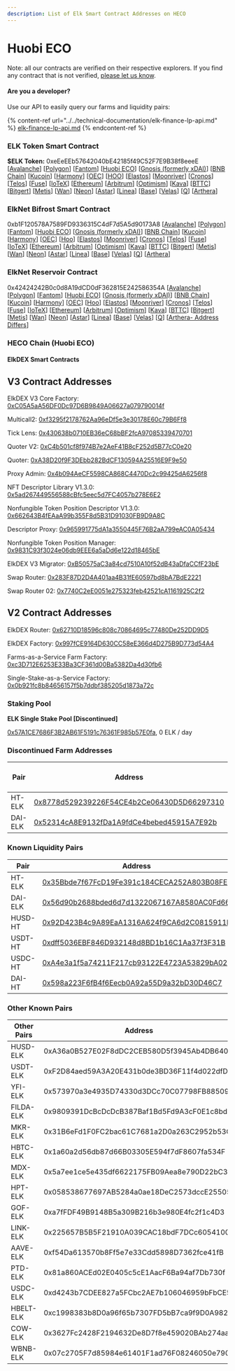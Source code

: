 ```yaml
---
description: List of Elk Smart Contract Addresses on HECO
---
```


# Huobi ECO

Note: all our contracts are verified on their respective explorers. If you find any contract that is not verified, [please let us know](mailto:hello@elk.finance).

#### Are you a developer?

Use our API to easily query our farms and liquidity pairs:

{% content-ref url="../../technical-documentation/elk-finance-lp-api.md" %}
[elk-finance-lp-api.md](../../technical-documentation/elk-finance-lp-api.md)
{% endcontent-ref %}

### ELK Token Smart Contract

**$ELK Token:** 0xeEeEEb57642040bE42185f49C52F7E9B38f8eeeE \[[Avalanche](https://snowtrace.io/token/0xeeeeeb57642040be42185f49c52f7e9b38f8eeee)] \[[Polygon](https://polygonscan.com/token/0xeEeEEb57642040bE42185f49C52F7E9B38f8eeeE)] \[[Fantom](https://ftmscan.com/token/0xeEeEEb57642040bE42185f49C52F7E9B38f8eeeE)] \[[Huobi ECO](https://hecoinfo.com/token/0xeEeEEb57642040bE42185f49C52F7E9B38f8eeeE)] \[[Gnosis (formerly xDAI)](https://blockscout.com/xdai/mainnet/token/0xeEeEEb57642040bE42185f49C52F7E9B38f8eeeE/token-transfers)] \[[BNB Chain](https://bscscan.com/token/0xeEeEEb57642040bE42185f49C52F7E9B38f8eeeE)] \[[Kucoin](https://explorer.kcc.io/en/token/0xeeeeeb57642040be42185f49c52f7e9b38f8eeee)] \[[Harmony](https://explorer.harmony.one/address/0xeEeEEb57642040bE42185f49C52F7E9B38f8eeeE)] \[[OEC](https://www.oklink.com/en/okc/address/0xeeeeeb57642040be42185f49c52f7e9b38f8eeee)] \[[HOO](https://hooscan.com/token/0xeEeEEb57642040bE42185f49C52F7E9B38f8eeeE)] \[[Elastos](https://esc.elastos.io/token/0xeEeEEb57642040bE42185f49C52F7E9B38f8eeeE/token-transfers)] \[[Moonriver](https://blockscout.moonriver.moonbeam.network/token/0xeEeEEb57642040bE42185f49C52F7E9B38f8eeeE/token-transfers)] \[[Cronos](https://cronos.org/explorer/token/0xeEeEEb57642040bE42185f49C52F7E9B38f8eeeE/token-transfers)] \[[Telos](https://www.teloscan.io/address/0xeeeeeb57642040be42185f49c52f7e9b38f8eeee)] \[[Fuse](https://explorer.fuse.io/token/0xeEeEEb57642040bE42185f49C52F7E9B38f8eeeE/token-transfers)] \[[IoTeX](https://iotexscout.io/address/0xeEeEEb57642040bE42185f49C52F7E9B38f8eeeE)] \[[Ethereum](https://etherscan.io/address/0xeEeEEb57642040bE42185f49C52F7E9B38f8eeeE)] \[[Arbitrum](https://arbiscan.io/address/0xeeeeeb57642040be42185f49c52f7e9b38f8eeee)] \[[Optimism](https://optimistic.etherscan.io/address/0xeeeeeb57642040be42185f49c52f7e9b38f8eeee)] \[[Kava](https://explorer.kava.io/address/0xeEeEEb57642040bE42185f49C52F7E9B38f8eeeE)] \[[BTTC](https://bttcscan.com/address/0xeeeeeb57642040be42185f49c52f7e9b38f8eeee)] \[[Bitgert](https://brisescan.com/address/0xeEeEEb57642040bE42185f49C52F7E9B38f8eeeE)] \[[Metis](https://andromeda-explorer.metis.io/address/0xeEeEEb57642040bE42185f49C52F7E9B38f8eeeE)] \[[Wan](https://www.wanscan.org/address/0xeEeEEb57642040bE42185f49C52F7E9B38f8eeeE)] \[[Neon](https://neonscan.org/address/0xeEeEEb57642040bE42185f49C52F7E9B38f8eeeE)] \[[Astar](https://blockscout.com/astar/address/0xeEeEEb57642040bE42185f49C52F7E9B38f8eeeE)] \[[Linea](https://explorer.linea.build/address/0xeEeEEb57642040bE42185f49C52F7E9B38f8eeeE)] \[[Base](https://basescan.org/address/0xeEeEEb57642040bE42185f49C52F7E9B38f8eeeE)] \[[Velas](https://evmexplorer.velas.com/address/0xeEeEEb57642040bE42185f49C52F7E9B38f8eeeE)] \[[Q](https://explorer.q.org/address/0xeEeEEb57642040bE42185f49C52F7E9B38f8eeeE)] \[[Arthera](https://explorer.arthera.net/address/0xeEeEEb57642040bE42185f49C52F7E9B38f8eeeE)]

### ElkNet Bifrost Smart Contract

0xb1F120578A7589FD9336315C4dF7d5A5d90173A8 \[[Avalanche](https://snowtrace.io/address/0xb1F120578A7589FD9336315C4dF7d5A5d90173A8)] \[[Polygon](https://polygonscan.com/address/0xb1F120578A7589FD9336315C4dF7d5A5d90173A8)] \[[Fantom](https://ftmscan.com/address/0xb1F120578A7589FD9336315C4dF7d5A5d90173A8)] \[[Huobi ECO](https://hecoinfo.com/address/0xb1F120578A7589FD9336315C4dF7d5A5d90173A8)] \[[Gnosis (formerly xDAI)](https://blockscout.com/xdai/mainnet/address/0xb1F120578A7589FD9336315C4dF7d5A5d90173A8)] \[[BNB Chain](https://bscscan.com/address/0xb1F120578A7589FD9336315C4dF7d5A5d90173A8)] \[[Kucoin](https://explorer.kcc.io/address/0xb1F120578A7589FD9336315C4dF7d5A5d90173A8)] \[[Harmony](https://explorer.harmony.one/address/0xb1F120578A7589FD9336315C4dF7d5A5d90173A8)] \[[OEC](https://www.oklink.com/oktc/address/0xb1F120578A7589FD9336315C4dF7d5A5d90173A8)] \[[Hoo](https://hooscan.com/address/0xb1F120578A7589FD9336315C4dF7d5A5d90173A8)] \[[Elastos](https://esc.elastos.io/address/0xb1F120578A7589FD9336315C4dF7d5A5d90173A8)] \[[Moonriver](https://blockscout.moonriver.moonbeam.network/address/0xb1F120578A7589FD9336315C4dF7d5A5d90173A8)] \[[Cronos](https://cronos.org/explorer/address/0xb1F120578A7589FD9336315C4dF7d5A5d90173A8)] \[[Telos](https://www.teloscan.io/evm/address/0xb1F120578A7589FD9336315C4dF7d5A5d90173A8)] \[[Fuse](https://explorer.fuse.io/address/0xb1F120578A7589FD9336315C4dF7d5A5d90173A8)] \[[IoTeX](https://iotexscout.io/address/0xb1F120578A7589FD9336315C4dF7d5A5d90173A8)] \[[Ethereum](https://etherscan.io/address/0xb1F120578A7589FD9336315C4dF7d5A5d90173A8)] \[[Arbitrum](https://arbiscan.io/address/0xb1F120578A7589FD9336315C4dF7d5A5d90173A8)] \[[Optimism](https://optimistic.etherscan.io/address/0xb1F120578A7589FD9336315C4dF7d5A5d90173A8)] \[[Kava](https://explorer.kava.io/address/0xb1F120578A7589FD9336315C4dF7d5A5d90173A8)] \[[BTTC](https://bttcscan.com/address/0xb1f120578a7589fd9336315c4df7d5a5d90173a8)] \[[Bitgert](https://brisescan.com/address/0xb1F120578A7589FD9336315C4dF7d5A5d90173A8)] \[[Metis](https://andromeda-explorer.metis.io/address/0xb1F120578A7589FD9336315C4dF7d5A5d90173A8)] \[[Wan](https://www.wanscan.org/address/0xb1F120578A7589FD9336315C4dF7d5A5d90173A8)] \[[Neon](https://neonscan.org/address/0xb1F120578A7589FD9336315C4dF7d5A5d90173A8)] \[[Astar](https://blockscout.com/astar/address/0xb1F120578A7589FD9336315C4dF7d5A5d90173A8)] \[[Linea](https://explorer.linea.build/address/0xb1F120578A7589FD9336315C4dF7d5A5d90173A8)] \[[Base](https://basescan.org/address/0xb1F120578A7589FD9336315C4dF7d5A5d90173A8)] \[[Velas](https://evmexplorer.velas.com/address/0xb1F120578A7589FD9336315C4dF7d5A5d90173A8)] \[[Q](https://explorer.q.org/address/0xb1F120578A7589FD9336315C4dF7d5A5d90173A8)] \[[Arthera](https://explorer.arthera.net/address/0xb1F120578A7589FD9336315C4dF7d5A5d90173A8)]

### ElkNet Reservoir Contract

0x42424242B0c0d8A19dCD0dF362815E242586354A \[[Avalanche](https://snowtrace.io/address/0x42424242B0c0d8A19dCD0dF362815E242586354A)] \[[Polygon](https://polygonscan.com/address/0x42424242B0c0d8A19dCD0dF362815E242586354A)] \[[Fantom](https://ftmscan.com/address/0x42424242B0c0d8A19dCD0dF362815E242586354A)] \[[Huobi ECO](https://hecoinfo.com/address/0x42424242B0c0d8A19dCD0dF362815E242586354A)] \[[Gnosis (formerly xDAI)](https://blockscout.com/xdai/mainnet/address/0x42424242B0c0d8A19dCD0dF362815E242586354A)] \[[BNB Chain](https://bscscan.com/address/0x42424242B0c0d8A19dCD0dF362815E242586354A)] \[[Kucoin](https://explorer.kcc.io/address/0x42424242B0c0d8A19dCD0dF362815E242586354A)] \[[Harmony](https://explorer.harmony.one/address/0x42424242B0c0d8A19dCD0dF362815E242586354A)] \[[OEC](https://www.oklink.com/oktc/address/0x42424242B0c0d8A19dCD0dF362815E242586354A)] \[[Hoo](https://hooscan.com/address/0x42424242B0c0d8A19dCD0dF362815E242586354A)] \[[Elastos](https://esc.elastos.io/address/0x42424242B0c0d8A19dCD0dF362815E242586354A)] \[[Moonriver](https://blockscout.moonriver.moonbeam.network/address/0x42424242B0c0d8A19dCD0dF362815E242586354A)] \[[Cronos](https://cronos.org/explorer/address/0x42424242B0c0d8A19dCD0dF362815E242586354A)] \[[Telos](https://www.teloscan.io/evm/address/0x42424242B0c0d8A19dCD0dF362815E242586354A)] \[[Fuse](https://explorer.fuse.io/address/0x42424242B0c0d8A19dCD0dF362815E242586354A)] \[[IoTeX](https://iotexscout.io/address/0x42424242B0c0d8A19dCD0dF362815E242586354A)] \[[Ethereum](https://etherscan.io/address/0x42424242B0c0d8A19dCD0dF362815E242586354A)] \[[Arbitrum](https://arbiscan.io/address/0x42424242B0c0d8A19dCD0dF362815E242586354A)] \[[Optimism](https://optimistic.etherscan.io/address/0x42424242B0c0d8A19dCD0dF362815E242586354A)] \[[Kava](https://explorer.kava.io/address/0x42424242B0c0d8A19dCD0dF362815E242586354A)] \[[BTTC](https://bttcscan.com/address/0x42424242B0c0d8A19dCD0dF362815E242586354A)] \[[Bitgert](https://brisescan.com/address/0x42424242B0c0d8A19dCD0dF362815E242586354A)] \[[Metis](https://andromeda-explorer.metis.io/address/0x42424242B0c0d8A19dCD0dF362815E242586354A)] \[[Wan](https://www.wanscan.org/address/0x42424242B0c0d8A19dCD0dF362815E242586354A)] \[[Neon](https://neonscan.org/address/0x42424242B0c0d8A19dCD0dF362815E242586354A)] \[[Astar](https://blockscout.com/astar/address/0x42424242B0c0d8A19dCD0dF362815E242586354A)] \[[Linea](https://explorer.linea.build/address/0x42424242B0c0d8A19dCD0dF362815E242586354A)] \[[Base](https://basescan.org/address/0x42424242B0c0d8A19dCD0dF362815E242586354A)] \[[Velas](https://evmexplorer.velas.com/address/0x42424242B0c0d8A19dCD0dF362815E242586354A)] \[[Q](https://explorer.q.org/address/0x42424242B0c0d8A19dCD0dF362815E242586354A)] \[[Arthera- Address Differs](https://explorer.arthera.net/address/0x895b900AA1D1EF851c442645fF6dC912bbF2747B)]

### HECO Chain (Huobi ECO)

#### ElkDEX Smart Contracts

## V3 Contract Addresses

ElkDEX V3 Core Factory: [0xC05A5aA56DF0Dc97D6B9849A06627a079790014f](https://hecoinfo.com/address/0xC05A5aA56DF0Dc97D6B9849A06627a079790014f)

Multicall2: [0xf3295f2178762Aa96eDf5e3e30178E60c79B6Ff8](https://hecoinfo.com/address/0xf3295f2178762Aa96eDf5e3e30178E60c79B6Ff8)

Tick Lens: [0x430638b0710EB36eC68bBF2fcA97085339470701](https://hecoinfo.com/address/0x430638b0710EB36eC68bBF2fcA97085339470701)

Quoter V2: [0xC4b501cf8f974B7e2AeF41B8cF252d5B77cC0e20](https://hecoinfo.com/address/0xC4b501cf8f974B7e2AeF41B8cF252d5B77cC0e20)

Quoter: [0xA38D20f9F3DEbb282BdCF130594A25516E9F9e50](https://hecoinfo.com/address/0xA38D20f9F3DEbb282BdCF130594A25516E9F9e50)

Proxy Admin: [0x4b094AeCF5598CA868C4470Dc2c99425dA6256f8](https://hecoinfo.com/address/0x4b094AeCF5598CA868C4470Dc2c99425dA6256f8)

NFT Descriptor Library V1.3.0: [0x5ad267449556588cBfc5eec5d7FC4057b278E6E2](https://hecoinfo.com/address/0x5ad267449556588cBfc5eec5d7FC4057b278E6E2)

Nonfungible Token Position Descriptor V1.3.0: [0x662643B4fEAaA99b355F8d5B31D91030FB9D9A8C](https://hecoinfo.com/address/0x662643B4fEAaA99b355F8d5B31D91030FB9D9A8C)

Descriptor Proxy: [0x965991775dA1a3550445F76B2aA799eAC0A05434](https://hecoinfo.com/address/0x965991775dA1a3550445F76B2aA799eAC0A05434)

Nonfungible Token Position Manager: [0x9831C93f3024e06db9EEE6a5aDd6e122d18465bE](https://hecoinfo.com/address/0x9831C93f3024e06db9EEE6a5aDd6e122d18465bE)

ElkDEX V3 Migrator: [0xB50575aC3a84cd7510A10f52dB43aDfaCCfF23bE](https://hecoinfo.com/address/0xB50575aC3a84cd7510A10f52dB43aDfaCCfF23bE)

Swap Router: [0x283F87D2D4A401aa4B31fE60597bd8bA7BdE2221](https://hecoinfo.com/address/0x283F87D2D4A401aa4B31fE60597bd8bA7BdE2221)

Swap Router 02: [0x7740C2eE0051e275323feb42521cA1161925C2f2](https://hecoinfo.com/address/0x7740C2eE0051e275323feb42521cA1161925C2f2)

## V2 Contract Addresses

ElkDEX Router: [0x62710D18596c808c70864695c77480De252DD9D5](https://hecoinfo.com/address/0x62710D18596c808c70864695c77480De252DD9D5)

ElkDEX Factory: [0x997fCE9164D630CC58eE366d4D275B9D773d54A4](https://hecoinfo.com/address/0x997fCE9164D630CC58eE366d4D275B9D773d54A4)

Farms-as-a-Service Farm Factory: [0xc3D712E6253E33Ba3CF361d00Ba5382Da4d30fb6](https://hecoinfo.com/address/0xc3D712E6253E33Ba3CF361d00Ba5382Da4d30fb6)

Single-Stake-as-a-Service Factory: [0x0b921fc8b84656157f5b7ddbf385205d1873a72c](https://hecoinfo.com/address/0x0b921fc8b84656157f5b7ddbf385205d1873a72c)


### Staking Pool

**ELK Single Stake Pool \[Discontinued]**

[0x57A1CE7686F3B2AB61F5191c76361F985b57E0fa](https://hecoinfo.com/address/0x57A1CE7686F3B2AB61F5191c76361F985b57E0fa), 0 ELK / day



### **Discontinued Farm Addresses**

| Pair    | Address                                                                                                               | ELK / day |
| ------- | --------------------------------------------------------------------------------------------------------------------- | --------- |
| HT-ELK  | [0x8778d529239226F54CE4b2Ce06430D5D66297310](https://hecoinfo.com/address/0x8778d529239226F54CE4b2Ce06430D5D66297310) | 0         |
| DAI-ELK | [0x52314cA8E9132fDa1A9fdCe4bebed45915A7E92b](https://hecoinfo.com/address/0x52314cA8E9132fDa1A9fdCe4bebed45915A7E92b) | 0         |

### Known Liquidity Pairs

| Pair    | Address                                                                                                               |
| ------- | --------------------------------------------------------------------------------------------------------------------- |
| HT-ELK  | [0x35Bbde7f67FcD19Fe391c184CECA252A803B08FE](https://hecoinfo.com/address/0x35bbde7f67fcd19fe391c184ceca252a803b08fe) |
| DAI-ELK | [0x56d90b2688bded6d7d1322067167A8580AC0Fd66](https://hecoinfo.com/address/0x56d90b2688bded6d7d1322067167A8580AC0Fd66) |
| HUSD-HT | [0x92D423B4c9A89EaA1316A624f9CA6d2C0815911E](https://hecoinfo.com/address/0x92D423B4c9A89EaA1316A624f9CA6d2C0815911E) |
| USDT-HT | [0xdff5036EBF846D932148d8BD1b16C1Aa37f3F31B](https://hecoinfo.com/address/0xdff5036EBF846D932148d8BD1b16C1Aa37f3F31B) |
| USDC-HT | [0xA4e3a1f5a74211F217cb93122E4723A53829bA02](https://hecoinfo.com/address/0xA4e3a1f5a74211F217cb93122E4723A53829bA02) |
| DAI-HT  | [0x598a223F6fB4f6Eecb0A92a55D9a32bD30D46C7](https://hecoinfo.com/address/0x598a223F6fB4f6Eecb0A92a55D9a32bD30D46C7a)  |

### Other Known Pairs

| Other Pairs | Address                                    |
| ----------- | ------------------------------------------ |
| HUSD-ELK    | 0xA36a0B527E02F8dDC2CEB580D5f3945Ab4DB6406 |
| USDT-ELK    | 0xF2D84aed59A3A20E431b0de3BD36F11f4d022dfD |
| YFI-ELK     | 0x573970a3e4935D74330d3DCc70C07798FB88509C |
| FILDA-ELK   | 0x9809391DcBcDcDcB387Baf1Bd5Fd9A3cF0E1c8bd |
| MKR-ELK     | 0x31B6eFd1F0FC2bac61C7681a2D0a263C2952b53C |
| HBTC-ELK    | 0x1a60a2d56db87d66B03305E594f7dF8607fa534F |
| MDX-ELK     | 0x5a7ee1ce5e435df6622175FB09Aea8e790D22bC3 |
| HPT-ELK     | 0x058538677697AB5284a0ae18DeC2573dccE25505 |
| GOF-ELK     | 0xa7fFDF49B9148B5a309B216b3e980E4fc2f1c4D3 |
| LINK-ELK    | 0x225657B5B5F21910A039CAC18bdF7DCc6054100a |
| AAVE-ELK    | 0xf54Da613570b8Ff5e7e33Cdd5898D7362fce41fB |
| PTD-ELK     | 0x81a860ACEd02E0405c5cE1AacF6Ba94af7Db730f |
| USDC-ELK    | 0xd4243b7CDEE827a5FCbc2AE7b106046959bFbCE5 |
| HBELT-ELK   | 0xc1998383b8D0a96f65b7307FD5bB7ca9f9D0A982 |
| COW-ELK     | 0x3627Fc2428F2194632De8D7f8e459020BAb274aa |
| WBNB-ELK    | 0x07c2705F7d85984e61401F1ad76F08246050e790 |
